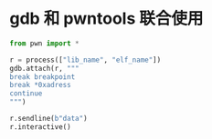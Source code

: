 # gdb 和 pwntools 联合使用

```python
from pwn import *

r = process(["lib_name", "elf_name"])
gdb.attach(r, """
break breakpoint
break *0xadress
continue
""")

r.sendline(b"data")
r.interactive()

```
